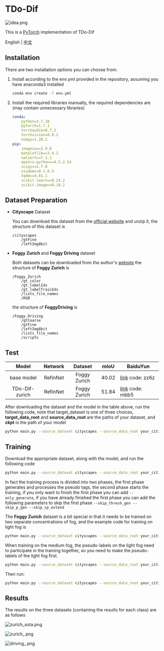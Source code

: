 # TDo-Dif

![idea.png](ReadmeImg/idea.png)

This is a [PyTorch](http://pytorch.org/) implementation of TDo-Dif

English | [中文](./README_cn.md)

## Installation

There are two installation options you can choose from:

1. Install according to the env.yml provided in the repository, assuming you have anaconda3 installed
   
   ```bash
   conda env create -f env.yml
   ```

2. Install the required libraries manually, the required dependencies are (may contain unnecessary libraries)
   
   ```yml
   conda:
       python=3.7.10
       pytorch=1.7.1
       torchaudio=0.7.2
       torchvision=0.8.2
       numpy=1.20.2
   pip:
       imageio==2.9.0
       matplotlib==3.4.2
       natsort==7.1.1
       opencv-python==4.5.2.54
       scipy==1.7.0
       visdom==0.1.8.9
       tqdm==4.61.1
       scikit-learn==0.24.2
       scikit-image==0.18.2
   ```

## Dataset Preparation

- **Cityscape** Dataset
  
  You can download this dataset from the [official website](https://www.cityscapes-dataset.com/) and unzip it, the structure of this dataset is

  ```
  /cityscapes
      /gtFine
      /leftImg8bit
  ```

- **Foggy Zurich** and **Foggy Driving** dataset
  
  Both datasets can be downloaded from the author's [website](https://people.ee.ethz.ch/~csakarid/Model_adaptation_SFSU_dense/)
  the structure of **Foggy Zurich** is
  
  ```
  /Foggy_Zurich
      /gt_color
      /gt_labelIds
      /gt_labelTrainIds
      /lists_file_names
      /RGB
  ```
  
  the structure of **FoggyDriving** is
  
  ```
  /Foggy_Driving
      /gtCoarse
      /gtFine
      /leftImg8bit
      /lists_file_names
      /scripts
  ```

## Test

| Model         | Network   | Dataset       | mIoU  | BaiduYun                                                                                                          |
|:-------------:|:---------:|:-------------:| ----- | ----------------------------------------------------------------------------------------------------------------- |
| base model    | RefinNet  | Foggy Zurich  | 40.02 | [link](https://pan.baidu.https://pan.baidu.com/s/1Z0Cl5yAxSqHYwXmzfAxtAgcom/s/1Z0Cl5yAxSqHYwXmzfAxtAg) code: zz6z |
| TDo-Dif-zurich  | RefinNet  | Foggy Zurich  | 51.84 | [link](https://pan.baidu.com/s/1z7VvPp6xztd4bvRuLgzuNg) code: mbb5        

After downloading the dataset and the model in the table above, run the following code, note that target_dataset is one of three choices, **target_data_root** and **source_data_root** are the paths of your dataset, and **ckpt** is the path of your model

```bash
python main.py --source_dataset cityscapes --source_data_root your_citiscapes_dataset_path --target_dataset FoggyDriving|FoggyZurich|ACDC --target_data_root your_target_dataset_path  --gpu_id 0 --batch_size 1 --val_batch_size 1 --ckpt checkpoints/xxx.pth --save_val_results --model refineNet --test_only --usegpu
```

## Training

Download the appropriate dataset, along with the model, and run the following code

```bash
python main.py --source_dataset cityscapes --source_data_root your_citiscapes_dataset_path --target_dataset FoggyDriving|FoggyZurich|ACDC --target_data_root your_target_dataset_path  --gpu_id 0 --batch_size 1 --val_batch_size 1 --ckpt checkpoints/xxx.pth --epoch_one_round 10 --save_val_results --model refineNet --usegpu --save_model_prefix none --train_type CRST_sp_with_loss_lp_constract --seg_num 500 --init_target_portion 0.2 --round_idx 0
```

In fact the training process is divided into two phases, the first phase generates and processes the pseudo tags, the second phase starts the training, if you only want to finish the first phase you can add `--only_generate`, if you have already finished the first phase you can add the following parameters to skip the first phase `--skip_thresh_gen --skip_p_gen --skip_sp_extend`

The **Foggy Zurich** dataset is a bit special in that it needs to be trained on two separate concentrations of fog, and the example code for training on light fog is

```bash
python main.py --source_dataset cityscapes --source_data_root your_citiscapes_dataset_path --target_dataset FoggyZurich --target_data_root your_target_dataset_path  --gpu_id 0 --batch_size 1 --val_batch_size 1 --ckpt checkpoints/xxx.pth --epoch_one_round 10 --save_val_results --model refineNet --usegpu --save_model_prefix none --train_type CRST_sp_with_loss_lp_constract --seg_num 500 --init_target_portion 0.2 --round_idx 0 --train_dataset_type light
```

When training on the medium fog, the pseudo-labels on the light fog need to participate in the training together, so you need to make the pseudo-labels of the light fog first.

```bash
python main.py --source_dataset cityscapes --source_data_root your_citiscapes_dataset_path --target_dataset FoggyZurich --target_data_root your_target_dataset_path  --gpu_id 0 --batch_size 1 --val_batch_size 1 --ckpt checkpoints/xxx.pth --epoch_one_round 10 --save_val_results --model refineNet --usegpu --save_model_prefix none --train_type CRST_sp_with_loss_lp_constract --seg_num 500 --init_target_portion 0.2 --round_idx 0 --train_dataset_type light --only_generate
```

Then run:

```bash
python main.py --source_dataset cityscapes --source_data_root your_citiscapes_dataset_path --target_dataset FoggyZurich --target_data_root your_target_dataset_path  --gpu_id 0 --batch_size 1 --val_batch_size 1 --ckpt checkpoints/xxx.pth --epoch_one_round 10 --save_val_results --model refineNet --usegpu --save_model_prefix none --train_type CRST_sp_with_loss_lp_constract --seg_num 500 --init_target_portion 0.2 --round_idx 0 --train_dataset_type medium --light_pseudo_label_path results/foggyzurich_prefix_round_0_light_CRST_sp/500_muti_views_labels_intra
```

## Results

The results on the three datasets (containing the results for each class) are as follows

![zurich_sota.png](ReadmeImg/zurich_sota.png)

![zurich_.png](ReadmeImg/zurich_.jpg)

![driving_.png](ReadmeImg/driving_.png)